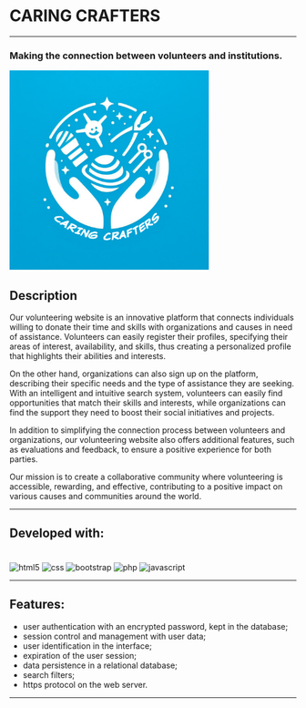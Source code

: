 # CARING CRAFTERS

***

### Making the connection between volunteers and institutions.

<img src="https://raw.githubusercontent.com/carloshobmeier/Assets/main/caring_crafters/Logo.jpg" width="350px">

## Description

Our volunteering website is an innovative platform that connects individuals willing to donate their time and skills with organizations and causes in need of assistance. Volunteers can easily register their profiles, specifying their areas of interest, availability, and skills, thus creating a personalized profile that highlights their abilities and interests.

On the other hand, organizations can also sign up on the platform, describing their specific needs and the type of assistance they are seeking. With an intelligent and intuitive search system, volunteers can easily find opportunities that match their skills and interests, while organizations can find the support they need to boost their social initiatives and projects.

In addition to simplifying the connection process between volunteers and organizations, our volunteering website also offers additional features, such as evaluations and feedback, to ensure a positive experience for both parties.

Our mission is to create a collaborative community where volunteering is accessible, rewarding, and effective, contributing to a positive impact on various causes and communities around the world.


***

## Developed with:

<div style="display: inline_block"><br/>
    <img style="margin-top:4px;" align="center" alt="html5" height="30px" src="https://img.shields.io/badge/HTML5-ff3030?style=for-the-badge&logo=html5&logoColor=white" />
    <img style="margin-top:4px;" align="center" alt="css" height="30px" src="https://img.shields.io/badge/CSS3-1572B6?style=for-the-badge&logo=css3&logoColor=white" />
    <img style="margin-top:4px;" align="center" alt="bootstrap"src="https://img.shields.io/badge/Bootstrap-7d12f9?style=for-the-badge&logo=Bootstrap&logoColor=white" />
    <img style="margin-top:4px;" align="center" alt="php" height="30px" src="https://img.shields.io/badge/PHP-777BB4?style=for-the-badge&logo=php&logoColor=white" />
    <img style="margin-top:4px;" align="center" alt="javascript" height="30px" src="https://img.shields.io/badge/JavaScript-F7DF1E?style=for-the-badge&logo=javascript&logoColor=black"/>
</div>

***

## Features:

- user authentication with an encrypted password, kept in the database;
- session control and management with user data;
- user identification in the interface;
- expiration of the user session;
- data persistence in a relational database;
- search filters;
- https protocol on the web server.


***
